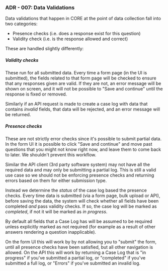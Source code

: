 ### ADR - 007: Data Validations

Data validations that happen in CORE at the point of data collection fall into two categories:

- Presence checks (i.e. does a response exist for this question)
- Validity check (i.e. is the response allowed and correct)

These are handled slightly differently:

##### Validity checks

These run for all submitted data. Every time a form page (in the UI is submitted), the fields related to that form page will be checked to ensure that any responses given are valid. If they are not, an error message will be shown on screen, and it will not be possible to "Save and continue" until the response is fixed or removed.

Similarly if an API request is made to create a case log with data that contains _invalid_ fields, that data will be rejected, and an error message will be returned.


##### Presence checks

These are not strictly error checks since it's possible to submit partial data. In the form UI it is possible to click "Save and continue" and move past questions that you might not know right now, and leave them to come back to later. We shouldn't prevent this workflow.

Similar the API client (3rd party software system) may not have all the required data and may only be submitting a partial log. This is still a valid use case so we should not be enforcing presence checks and returning errors based on them for either submission type.

Instead we determine the _status_ of the case log based the presence checks. Every time data is submitted (via a form page, bulk upload or API), before saving the data, the system will check whether all fields have been completed *and* pass validity checks. If so, the case log will be marked as *completed*, if not it will be marked as *in progress*.

By default all fields that a Case Log has will be assumed to be required unless explicitly marked as not required (for example as a result of other answers rendering a question inapplicable).

On the form UI this will work by by not allowing you to "submit" the form, until all presence checks have been satisfied, but all other navigation is allowed. On the API this will work by returning a Case Log that is "in progress" if you've submitted a partial log, or "completed" if you've submitted a full log, or "Errors" if you've submitted an invalid log.
